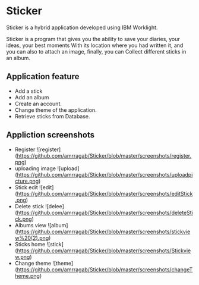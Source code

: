 # Sticker
Sticker is a hybrid application developed using IBM Worklight.

Sticker is a program that gives you the ability to save your diaries, your ideas, your best moments
With its location where you had written it, and you can also to attach an image, finally, you can
Collect different sticks in an album.

## Application feature
* Add a stick
* Add an album
* Create an account.
* Change theme of the application.
* Retrieve sticks from Database.

## Appliction screenshots
* Register
![register] (https://github.com/amrragab/Sticker/blob/master/screenshots/register.png)
* uploading image
![upload] (https://github.com/amrragab/Sticker/blob/master/screenshots/uploadpicture.png)
* Stick edit
![edit] (https://github.com/amrragab/Sticker/blob/master/screenshots/editStick.png)
* Delete stick
![delee] (https://github.com/amrragab/Sticker/blob/master/screenshots/deleteStick.png)
* Albums view
![album] (https://github.com/amrragab/Sticker/blob/master/screenshots/stickview%20(2).png)
* Sticks home
![stick] (https://github.com/amrragab/Sticker/blob/master/screenshots/Stickview.png)
* Change theme
![theme] (https://github.com/amrragab/Sticker/blob/master/screenshots/changeTheme.png)

